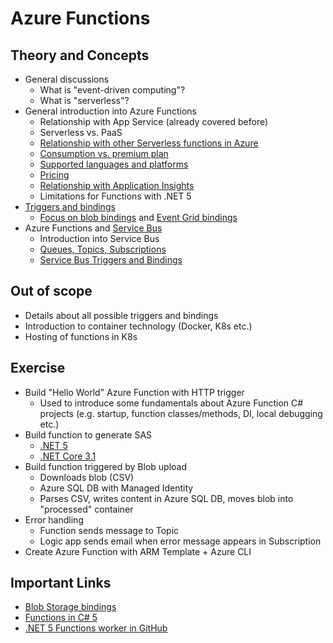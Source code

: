 # Azure Functions

## Theory and Concepts

* General discussions
  * What is "event-driven computing"?
  * What is "serverless"?
* General introduction into Azure Functions
  * Relationship with App Service (already covered before)
  * Serverless vs. PaaS
  * [Relationship with other Serverless functions in Azure](https://docs.microsoft.com/en-us/azure/azure-functions/functions-compare-logic-apps-ms-flow-webjobs)
  * [Consumption vs. premium plan](https://docs.microsoft.com/en-us/azure/azure-functions/functions-scale)
  * [Supported languages and platforms](https://docs.microsoft.com/en-us/azure/azure-functions/supported-languages)
  * [Pricing](https://azure.microsoft.com/en-us/pricing/details/functions)
  * [Relationship with Application Insights](https://docs.microsoft.com/en-us/azure/azure-monitor/app/app-insights-overview)
  * Limitations for Functions with .NET 5
* [Triggers and bindings](https://docs.microsoft.com/en-us/azure/azure-functions/functions-triggers-bindings)
  * [Focus on blob bindings](https://docs.microsoft.com/en-us/azure/azure-functions/functions-bindings-storage-blob) and [Event Grid bindings](https://docs.microsoft.com/en-us/azure/azure-functions/functions-bindings-event-grid)
* Azure Functions and [Service Bus](https://docs.microsoft.com/en-us/azure/service-bus-messaging/service-bus-messaging-overview)
  * Introduction into Service Bus
  * [Queues, Topics, Subscriptions](https://docs.microsoft.com/en-us/azure/service-bus-messaging/service-bus-queues-topics-subscriptions)
  * [Service Bus Triggers and Bindings](https://docs.microsoft.com/en-us/azure/azure-functions/functions-bindings-service-bus)

## Out of scope

* Details about all possible triggers and bindings
* Introduction to container technology (Docker, K8s etc.)
* Hosting of functions in K8s

## Exercise

* Build "Hello World" Azure Function with HTTP trigger
  * Used to introduce some fundamentals about Azure Function C# projects (e.g. startup, function classes/methods, DI, local debugging etc.)
* Build function to generate SAS
  * [.NET 5](exercise/FileUploader.Server)
  * [.NET Core 3.1](exercise/FileUploader.Functions)
* Build function triggered by Blob upload
  * Downloads blob (CSV)
  * Azure SQL DB with Managed Identity
  * Parses CSV, writes content in Azure SQL DB, moves blob into "processed" container
* Error handling
  * Function sends message to Topic
  * Logic app sends email when error message appears in Subscription
* Create Azure Function with ARM Template + Azure CLI

## Important Links

* [Blob Storage bindings](https://docs.microsoft.com/en-us/azure/azure-functions/functions-bindings-storage-blob)
* [Functions in C# 5](https://docs.microsoft.com/en-us/azure/azure-functions/dotnet-isolated-process-guide)
* [.NET 5 Functions worker in GitHub](https://github.com/Azure/azure-functions-dotnet-worker)

